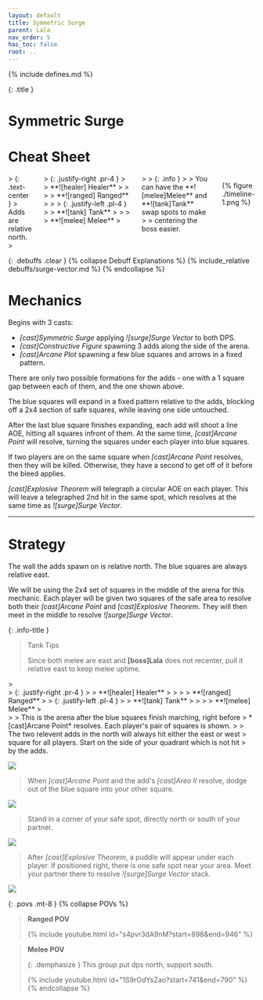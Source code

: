 ```yaml
---
layout: default
title: Symmetric Surge
parent: Lala
nav_order: 5
has_toc: false
root: ..
---
```


{% include defines.md %}

{: .title }
# Symmetric Surge

# Cheat Sheet

<div class="columns" markdown="1">
> {: .text-center }
> Adds are relative north.
> <div class="columns positions borders" markdown="1">
> {: .justify-right .pr-4 }
> > **![healer] Healer**
> >
> > **![ranged] Ranged**
>
>
> {: .justify-left .pl-4 }
> > **![tank] Tank**
> >
> > **![melee] Melee**
> </div>
>
> {: .info }
> > You can have the **![melee]Melee** and **![tank]Tank** swap spots to make
> > centering the boss easier.

{% figure ./timeline-1.png %}
</div>


{: .debuffs .clear }
{% collapse Debuff Explanations %}
{% include_relative debuffs/surge-vector.md %}
{% endcollapse %}

# Mechanics

Begins with 3 casts:

* *[cast]Symmetric Surge* applying *![surge]Surge Vector* to both DPS.
* *[cast]Constructive Figure* spawning 3 adds along the side of the arena.
* *[cast]Arcane Plot* spawning a few blue squares and arrows in a fixed pattern.

There are only two possible formations for the adds - one with a 1 square gap
between each of them, and the one shown above.

The blue squares will expand in a fixed pattern relative to the adds, blocking
off a 2x4 section of safe squares, while leaving one side untouched.

After the last blue square finishes expanding, each add will shoot a line AOE,
hitting all squares infront of them. At the same time, *[cast]Arcane Point*
will resolve, turning the squares under each player into blue squares.

If two players are on the same square when *[cast]Arcane Point* resolves, then
they will be killed. Otherwise, they have a second to get off of it before the
bleed applies.

*[cast]Explosive Theorem* will telegraph a circular AOE on each player. This
will leave a telegraphed 2nd hit in the same spot, which resolves at the same
time as *![surge]Surge Vector*.

-----

# Strategy

The wall the adds spawn on is relative north. The blue squares are always
relative east.

We will be using the 2x4 set of squares in the middle of the arena for this
mechanic. Each player will be given two squares of the safe area to resolve
both their *[cast]Arcane Point* and *[cast]Explosive Theorem*. They will then
meet in the middle to resolve *![surge]Surge Vector*.

{: .info-title }
> Tank Tips
>
> Since both melee are east and **[boss]Lala** does not recenter, pull
> it relative east to keep melee uptime.

<div class="mechanics" markdown="1">
> <div class="columns positions borders" markdown="1">
> {: .justify-right .pr-4 }
> > **![healer] Healer**
> >
> > **![ranged] Ranged**
>
> {: .justify-left .pl-4 }
> > **![tank] Tank**
> >
> > **![melee] Melee**
> </div>
>
> This is the arena after the blue squares finish marching, right before
> *[cast]Arcane Point* resolves. Each player's pair of squares is shown.
>
> The two relevent adds in the north will always hit either the east or west
> square for all players. Start on the side of your quadrant which is not hit
> by the adds.

![](./timeline-1.png)

> When *[cast]Arcane Point* and the add's *[cast]Areo II* resolve, dodge out of
> the blue square into your other square.

![](./timeline-2.png)

> Stand in a corner of your safe spot, directly north or south of your partner.

![](./timeline-3.png)

> After *[cast]Explosive Theorem*, a puddle will appear under each player. If
> positioned right, there is one safe spot near your area. Meet your partner
> there to resolve *![surge]Surge Vector* stack.

![](./timeline-4.png)

</div>

{: .povs .mt-8 }
{% collapse POVs %}
> **Ranged POV**
>
> {% include youtube.html id="s4pvr3dA9nM?start=898&end=946" %}

> **Melee POV**
>
> {: .demphasize }
> This group put dps north, support south.
>
> {% include youtube.html id="1S9rOdYsZao?start=741&end=790" %}
{% endcollapse %}
